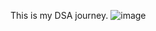 This is my DSA journey.
![image](https://github.com/user-attachments/assets/a8052ee0-f8ad-482c-af99-d9ed8ef41253)

